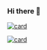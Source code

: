 ### Hi there 👋

[![card](https://github-readme-stats.vercel.app/api?username=glecio&theme=default)](https://github.com/anuraghazra/github-readme-stats)


[![card](https://github-readme-stats.vercel.app/api?username=glecio&theme=default&show_icons=true)](https://github.com/anuraghazra/github-readme-stats)


<!--
**glecio/glecio** is a ✨ _special_ ✨ repository because its `README.md` (this file) appears on your GitHub profile.

Here are some ideas to get you started:

- 🔭 I’m currently working on ...
- 🌱 I’m currently learning ...
- 👯 I’m looking to collaborate on ...
- 🤔 I’m looking for help with ...
- 💬 Ask me about ...
- 📫 How to reach me: ...
- 😄 Pronouns: ...
- ⚡ Fun fact: ...
-->
